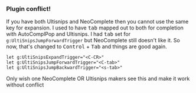 <!--
PostId: 6580438869065530077
Title    : Vim: Making Ultisnips and NeoComplete play nice
Labels   : vim, troubleshooting
Format	 : markdown
-->
### Plugin conflict!
If you have both Ultisnips and NeoComplete then you cannot use the same key for expansion. I used to have <kbd>tab</kbd>
mapped out to both for completion with AutoComplPop and Ultisnips. I had <kbd>tab</kbd> set for `g:UltiSnipsJumpForwardTrigger`
but NeoComplete still doesn't like it.
So now, that's changed to <kbd>Control</kbd> + <kbd>Tab</kbd> and things are good again.

~~~{class="bash"}
let g:UltiSnipsExpandTrigger="<C-CR>"
let g:UltiSnipsJumpForwardTrigger="<C-tab>"
let g:UltiSnipsJumpBackwardTrigger="<s-tab>"
~~~

Only wish one NeoComplete OR Ultisnips makers see this and make it work without conflict




